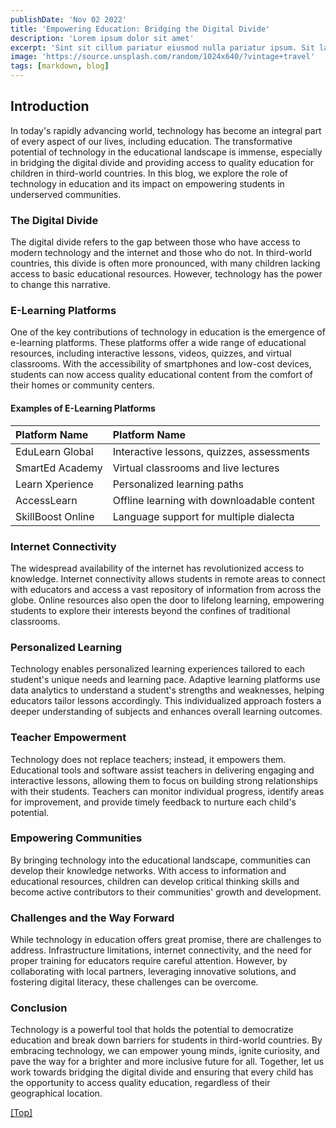 ```yaml
---
publishDate: 'Nov 02 2022'
title: 'Empowering Education: Bridging the Digital Divide'
description: 'Lorem ipsum dolor sit amet'
excerpt: 'Sint sit cillum pariatur eiusmod nulla pariatur ipsum. Sit laborum anim qui mollit tempor pariatur nisi minim dolor. Aliquip et adipisicing sit sit fugiat'
image: 'https://source.unsplash.com/random/1024x640/?vintage+travel'
tags: [markdown, blog]
---
```


## <a name="Introduction"></a>Introduction

In today's rapidly advancing world, technology has become an integral part of every aspect of our lives, including education. The transformative potential of technology in the educational landscape is immense, especially in bridging the digital divide and providing access to quality education for children in third-world countries. In this blog, we explore the role of technology in education and its impact on empowering students in underserved communities.

### The Digital Divide

The digital divide refers to the gap between those who have access to modern technology and the internet and those who do not. In third-world countries, this divide is often more pronounced, with many children lacking access to basic educational resources. However, technology has the power to change this narrative.

### E-Learning Platforms

One of the key contributions of technology in education is the emergence of e-learning platforms. These platforms offer a wide range of educational resources, including interactive lessons, videos, quizzes, and virtual classrooms. With the accessibility of smartphones and low-cost devices, students can now access quality educational content from the comfort of their homes or community centers.

#### <a name="Table"></a>Examples of E-Learning Platforms

| Platform Name	    | Platform Name	                             |
| :--------------   | :----------------------------------------  | 
| EduLearn Global   | Interactive lessons, quizzes, assessments  |   
| SmartEd Academy   | Virtual classrooms and live lectures       |   
| Learn Xperience   | Personalized learning paths                |    
| AccessLearn       | Offline learning with downloadable content |    
| SkillBoost Online | Language support for multiple dialecta     |   

### Internet Connectivity

The widespread availability of the internet has revolutionized access to knowledge. Internet connectivity allows students in remote areas to connect with educators and access a vast repository of information from across the globe. Online resources also open the door to lifelong learning, empowering students to explore their interests beyond the confines of traditional classrooms.

### Personalized Learning

Technology enables personalized learning experiences tailored to each student's unique needs and learning pace. Adaptive learning platforms use data analytics to understand a student's strengths and weaknesses, helping educators tailor lessons accordingly. This individualized approach fosters a deeper understanding of subjects and enhances overall learning outcomes.

### Teacher Empowerment

Technology does not replace teachers; instead, it empowers them. Educational tools and software assist teachers in delivering engaging and interactive lessons, allowing them to focus on building strong relationships with their students. Teachers can monitor individual progress, identify areas for improvement, and provide timely feedback to nurture each child's potential.

### Empowering Communities

By bringing technology into the educational landscape, communities can develop their knowledge networks. With access to information and educational resources, children can develop critical thinking skills and become active contributors to their communities' growth and development.

### Challenges and the Way Forward

While technology in education offers great promise, there are challenges to address. Infrastructure limitations, internet connectivity, and the need for proper training for educators require careful attention. However, by collaborating with local partners, leveraging innovative solutions, and fostering digital literacy, these challenges can be overcome.

### Conclusion

Technology is a powerful tool that holds the potential to democratize education and break down barriers for students in third-world countries. By embracing technology, we can empower young minds, ignite curiosity, and pave the way for a brighter and more inclusive future for all. Together, let us work towards bridging the digital divide and ensuring that every child has the opportunity to access quality education, regardless of their geographical location.

[[Top]](#top)